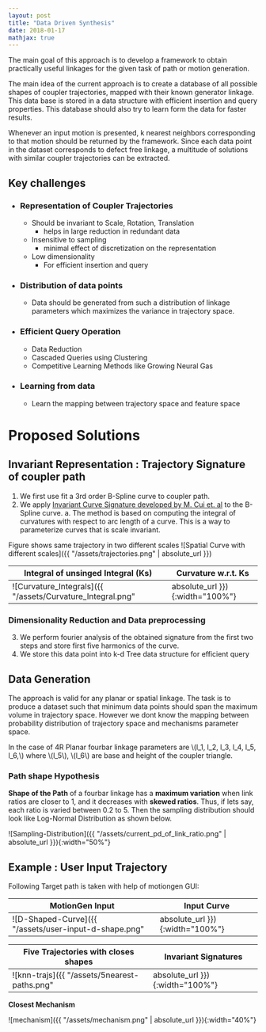 ```yaml
---
layout: post
title: "Data Driven Synthesis"
date: 2018-01-17
mathjax: true
---
```


The main goal of this approach is to develop a framework to obtain practically useful linkages for the given task of path or motion generation.

The main idea of the current approach is to create a database of all possible
shapes of coupler trajectories, mapped with their known generator linkage.
This data base is stored in a data structure with efficient insertion and query
properties.
This database should also try to learn form the data for faster results.

Whenever an input motion is presented, k nearest neighbors corresponding to that
motion should be returned by the framework.
Since each data point in the dataset corresponds to defect free linkage, a
multitude of solutions with similar coupler trajectories can be extracted.

## Key challenges

- ### Representation of Coupler Trajectories
  - Should be invariant to Scale, Rotation, Translation
    - helps in large reduction in redundant data
  - Insensitive to sampling
    - minimal effect of discretization on the representation
  - Low dimensionality
    - For efficient insertion and query
- ### Distribution of data points
  - Data should be generated from such a distribution of linkage parameters
    which maximizes the variance in trajectory space.
- ### Efficient Query Operation
  - Data Reduction
  - Cascaded Queries using Clustering
  - Competitive Learning Methods like Growing Neural Gas

- ### Learning from data
  - Learn the mapping between trajectory space and feature space

# Proposed Solutions
## Invariant Representation : Trajectory Signature of coupler path
1. We first use fit a 3rd order B-Spline curve to coupler path.
2. We apply [Invariant Curve Signature developed by M. Cui et. al](http://peterwonka.net/Publications/pdfs/2009.PRL.Ming.CurveMatching2d.Preprint.pdf)
  to the B-Spline curve.
  a. The method is based on computing the integral of curvatures with respect to
  arc length of a curve. This is a way to parameterize curves that is scale invariant.

Figure shows same trajectory in two different scales
![Spatial Curve with different scales]({{ "/assets/trajectories.png" | absolute_url }})

| Integral of unsinged Integral (Ks) | Curvature w.r.t. Ks |
|-------|---------|
| ![Curvature_Integrals]({{ "/assets/Curvature_Integral.png" | absolute_url }}){:width="100%"} | ![Curvatures w.r.t Integral]({{ "/assets/Signatures.png" | absolute_url }}){:width="100%"}|

### Dimensionality Reduction and Data preprocessing
3. We perform fourier analysis of the obtained signature from the first two
   steps and store first five harmonics of the curve.
4. We store this data point into k-d Tree data structure for efficient query

## Data Generation
The approach is valid for any planar or spatial linkage.
The task is to produce a dataset such that minimum data points should span the maximum volume in
trajectory space.
However we dont know the mapping between probability distribution of trajectory space and mechanisms parameter space.

In the case of 4R Planar fourbar linkage parameters are \\(l_1, l_2, l_3, l_4, l_5, l_6,\\)
where \\(l_5\\), \\(l_6\\) are base and height of the coupler triangle.

### Path shape Hypothesis
__Shape of the Path__ of a fourbar linkage has a __maximum variation__ when link
ratios are closer to 1, and it decreases with __skewed ratios__.
Thus, if lets say, each ratio is varied between 0.2 to 5.
Then the sampling distribution should look like Log-Normal Distribution as shown
below.

![Sampling-Distribution]({{ "/assets/current_pd_of_link_ratio.png" | absolute_url }}){:width="50%"}

## Example : User Input Trajectory
Following Target path is taken with help of motiongen GUI:

| MotionGen Input | Input Curve |
|-------|---------|
| ![D-Shaped-Curve]({{ "/assets/user-input-d-shape.png" | absolute_url }}){:width="100%"} | ![Query-path]({{ "/assets/query-path.png" | absolute_url }}){:width="100%"} |

|  Five Trajectories with closes shapes | Invariant Signatures |
|-------|---------|
|![knn-trajs]({{ "/assets/5nearest-paths.png" | absolute_url }}){:width="100%"}| ![signatures]({{ "/assets/all-signatures.png" | absolute_url }}){:width="100%"}  |

__Closest Mechanism__

![mechanism]({{ "/assets/mechanism.png" | absolute_url }}){:width="40%"}
